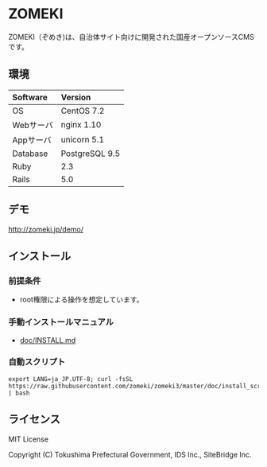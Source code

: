 ZOMEKI
==========
ZOMEKI（ぞめき)は、自治体サイト向けに開発された国産オープンソースCMSです。

## 環境

| Software  | Version        |
|:----------|:---------------|
| OS        | CentOS 7.2     |
| Webサーバ | nginx 1.10     |
| Appサーバ | unicorn 5.1    |
| Database  | PostgreSQL 9.5 |
| Ruby      | 2.3            |
| Rails     | 5.0            |

## デモ
http://zomeki.jp/demo/

## インストール

### 前提条件
* root権限による操作を想定しています。

### 手動インストールマニュアル
  - [doc/INSTALL.md](doc/INSTALL.md)

### 自動スクリプト
    export LANG=ja_JP.UTF-8; curl -fsSL https://raw.githubusercontent.com/zomeki/zomeki3/master/doc/install_scripts/prepare.sh | bash

## ライセンス
MIT License

Copyright (C) Tokushima Prefectural Government, IDS Inc., SiteBridge Inc.